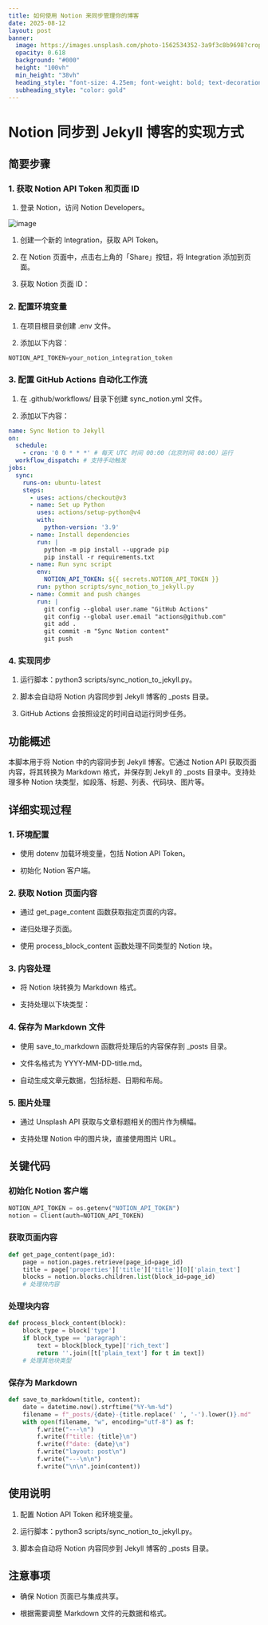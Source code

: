 ```yaml
---
title: 如何使用 Notion 来同步管理你的博客
date: 2025-08-12
layout: post
banner:
  image: https://images.unsplash.com/photo-1562534352-3a9f3c8b9698?crop=entropy&cs=tinysrgb&fit=max&fm=jpg&ixid=M3w2OTIwMzJ8MHwxfHJhbmRvbXx8fHx8fHx8fDE3NTQ5Njg3MDR8&ixlib=rb-4.1.0&q=80&w=1080
  opacity: 0.618
  background: "#000"
  height: "100vh"
  min_height: "38vh"
  heading_style: "font-size: 4.25em; font-weight: bold; text-decoration: underline"
  subheading_style: "color: gold"
---
```


# Notion 同步到 Jekyll 博客的实现方式

## 简要步骤

### 1. 获取 Notion API Token 和页面 ID

1. 登录 Notion，访问 Notion Developers。

![image](https://prod-files-secure.s3.us-west-2.amazonaws.com/a7a0cc5a-89b9-4cda-8686-1fba0ca52f40/d19c1afe-dea5-4312-9333-786b0ba83054/image.png?X-Amz-Algorithm=AWS4-HMAC-SHA256&X-Amz-Content-Sha256=UNSIGNED-PAYLOAD&X-Amz-Credential=ASIAZI2LB4664ZWCRNBM%2F20250812%2Fus-west-2%2Fs3%2Faws4_request&X-Amz-Date=20250812T031823Z&X-Amz-Expires=3600&X-Amz-Security-Token=IQoJb3JpZ2luX2VjEL%2F%2F%2F%2F%2F%2F%2F%2F%2F%2F%2FwEaCXVzLXdlc3QtMiJHMEUCIGRfsGbaU7hHL8%2FspqWxjViCroPxOBBFJxvGgV70u%2BwPAiEAgMA85TM%2Br9qzC50KNTPJSHyQ1VLxjr8OtDzYmKn2XMsqiAQI%2BP%2F%2F%2F%2F%2F%2F%2F%2F%2F%2FARAAGgw2Mzc0MjMxODM4MDUiDE0aHl%2BkuFN%2BEi9gFCrcA8QfdPWx06cFgKP5y9qEYqZOG6dxrjWh3RRSAPoUTib2RMKp1yJt4VCZv0BfDj%2BpR5rhiPMorWSmbVTxtPdNi3MMsHzTwaR8j7WG%2FJ8jWKUu5GiXUKKXGjPM3C%2FFUIckEXxcf9%2Ba8bqskQ%2FfKrWcNl8jHmtWXpnplBea1EUEXjRfCxmLuL3KT6Igb%2BOFloR6HuDTri6YSntzlq6JTTShqNOUJjVW5bGpSX0giTzY3SVqSe8V1FfCfyLwG9SZfAzYWl0%2FphMJ41VebnL5yj8kD6Ro30HPs3u53DKdnbzppe%2B6aQm1TWH13FLSoiGi2ltr%2BxQFfD%2FLpoI8HTCOXfv7fMzyogJhmy2tZwvAxx%2FH4W8sh4jaThY1mep4SLeNz6Q4WAu%2B7PuPrBleoW4ru7k%2FgPzFdUxG75pS7U4Ws6QlFxoP1MyNjRIxwIGVZHJ6z%2FlzkZWS1AG%2F9OFvw5ZHvK45uDV91BpqpvgSK%2BHRYXCY9AZfwRLQvNssjsCOp7J%2FeLwh5VIq132Lh%2BDBbUWSWn1%2FcshN2yJ9pc%2Bfm3dDYPikRXhte2dFZrchKhIabOLuyLiJLaNiGJTx0zMkhIc09sXNnIykgLVsrRWbs%2FzrBHt%2BwfZPrALzSvy0ppjMXNE%2BMLvm6cQGOqUBEHMEHW7qNrLo3UzHP7Bis7EwhFYCslevZjlRmRBZNmr9R6O5XWzpqaEjF3XTXh6LOHipQdwiRRUrgCJgkIIYEkDTq%2BCeCbu4ap9ganfUa3r1fEdtBk4ZTv049CrvKsp1Q5zru3IVzndVnx3q183GVBLtl970lJ7nPDDPObwgX9RWWz9YDpVX0FhZV0iPDs08Zn6hkRBWiwJ5XshxQudW0ZUQakYB&X-Amz-Signature=88bfcb8ab1cf68dfb4f13aeb0bcfaa02831b09741d962ab3a8a64fd9a5efd264&X-Amz-SignedHeaders=host&x-amz-checksum-mode=ENABLED&x-id=GetObject)

1. 创建一个新的 Integration，获取 API Token。

1. 在 Notion 页面中，点击右上角的「Share」按钮，将 Integration 添加到页面。

1. 获取 Notion 页面 ID：


### 2. 配置环境变量

1. 在项目根目录创建 .env 文件。

1. 添加以下内容：

```javascript
NOTION_API_TOKEN=your_notion_integration_token
```

### 3. 配置 GitHub Actions 自动化工作流

1. 在 .github/workflows/ 目录下创建 sync_notion.yml 文件。

1. 添加以下内容：

```yaml
name: Sync Notion to Jekyll
on:
  schedule:
    - cron: '0 0 * * *' # 每天 UTC 时间 00:00（北京时间 08:00）运行
  workflow_dispatch: # 支持手动触发
jobs:
  sync:
    runs-on: ubuntu-latest
    steps:
      - uses: actions/checkout@v3
      - name: Set up Python
        uses: actions/setup-python@v4
        with:
          python-version: '3.9'
      - name: Install dependencies
        run: |
          python -m pip install --upgrade pip
          pip install -r requirements.txt
      - name: Run sync script
        env:
          NOTION_API_TOKEN: ${{ secrets.NOTION_API_TOKEN }}
        run: python scripts/sync_notion_to_jekyll.py
      - name: Commit and push changes
        run: |
          git config --global user.name "GitHub Actions"
          git config --global user.email "actions@github.com"
          git add .
          git commit -m "Sync Notion content"
          git push
```

### 4. 实现同步

1. 运行脚本：python3 scripts/sync_notion_to_jekyll.py。

1. 脚本会自动将 Notion 内容同步到 Jekyll 博客的 _posts 目录。

1. GitHub Actions 会按照设定的时间自动运行同步任务。

## 功能概述

本脚本用于将 Notion 中的内容同步到 Jekyll 博客。它通过 Notion API 获取页面内容，将其转换为 Markdown 格式，并保存到 Jekyll 的 _posts 目录中。支持处理多种 Notion 块类型，如段落、标题、列表、代码块、图片等。

## 详细实现过程

### 1. 环境配置

- 使用 dotenv 加载环境变量，包括 Notion API Token。

- 初始化 Notion 客户端。

### 2. 获取 Notion 页面内容

- 通过 get_page_content 函数获取指定页面的内容。

- 递归处理子页面。

- 使用 process_block_content 函数处理不同类型的 Notion 块。

### 3. 内容处理

- 将 Notion 块转换为 Markdown 格式。

- 支持处理以下块类型：


### 4. 保存为 Markdown 文件

- 使用 save_to_markdown 函数将处理后的内容保存到 _posts 目录。

- 文件名格式为 YYYY-MM-DD-title.md。

- 自动生成文章元数据，包括标题、日期和布局。

### 5. 图片处理

- 通过 Unsplash API 获取与文章标题相关的图片作为横幅。

- 支持处理 Notion 中的图片块，直接使用图片 URL。

## 关键代码

### 初始化 Notion 客户端

```python
NOTION_API_TOKEN = os.getenv("NOTION_API_TOKEN")
notion = Client(auth=NOTION_API_TOKEN)
```

### 获取页面内容

```python
def get_page_content(page_id):
    page = notion.pages.retrieve(page_id=page_id)
    title = page['properties']['title']['title'][0]['plain_text']
    blocks = notion.blocks.children.list(block_id=page_id)
    # 处理块内容
```

### 处理块内容

```python
def process_block_content(block):
    block_type = block['type']
    if block_type == 'paragraph':
        text = block[block_type]['rich_text']
        return ''.join([t['plain_text'] for t in text])
    # 处理其他块类型
```

### 保存为 Markdown

```python
def save_to_markdown(title, content):
    date = datetime.now().strftime("%Y-%m-%d")
    filename = f"_posts/{date}-{title.replace(' ', '-').lower()}.md"
    with open(filename, "w", encoding="utf-8") as f:
        f.write("---\n")
        f.write(f"title: {title}\n")
        f.write(f"date: {date}\n")
        f.write("layout: post\n")
        f.write("---\n\n")
        f.write("\n\n".join(content))
```

## 使用说明

1. 配置 Notion API Token 和环境变量。

1. 运行脚本：python3 scripts/sync_notion_to_jekyll.py。

1. 脚本会自动将 Notion 内容同步到 Jekyll 博客的 _posts 目录。

## 注意事项

- 确保 Notion 页面已与集成共享。

- 根据需要调整 Markdown 文件的元数据和格式。